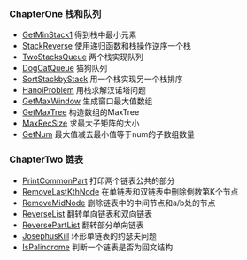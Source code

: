 ### ChapterOne 栈和队列
- [GetMinStack1](https://github.com/guangxush/JavaDataStructure/blob/master/src/chapterOne/GetMinStack1.java) 得到栈中最小元素
- [StackReverse](https://github.com/guangxush/JavaDataStructure/blob/master/src/chapterOne/StackReverse.java) 使用递归函数和栈操作逆序一个栈
- [TwoStacksQueue](https://github.com/guangxush/JavaDataStructure/blob/master/src/chapterOne/TwoStacksQueue.java) 两个栈实现队列
- [DogCatQueue](https://github.com/guangxush/JavaDataStructure/blob/master/src/chapterOne/DogCatQueue.java) 猫狗队列
- [SortStackbyStack](https://github.com/guangxush/JavaDataStructure/blob/master/src/chapterOne/SortStackbyStack.java) 用一个栈实现另一个栈排序
- [HanoiProblem](https://github.com/guangxush/JavaDataStructure/blob/master/src/chapterOne/HanoiProblem.java) 用栈求解汉诺塔问题
- [GetMaxWindow](https://github.com/guangxush/JavaDataStructure/blob/master/src/chapterOne/GetMaxWindow.java) 生成窗口最大值数组
- [GetMaxTree](https://github.com/guangxush/JavaDataStructure/blob/master/src/chapterOne/GetMaxTree.java) 构造数组的MaxTree
- [MaxRecSize](https://github.com/guangxush/JavaDataStructure/blob/master/src/chapterOne/MaxRecSize.java) 求最大子矩阵的大小
- [GetNum](https://github.com/guangxush/JavaDataStructure/blob/master/src/chapterOne/GetNum.java) 最大值减去最小值等于num的子数组数量
### ChapterTwo 链表
- [PrintCommonPart](https://github.com/guangxush/JavaDataStructure/blob/master/src/chapterTwo/PrintCommonPart.java) 打印两个链表公共的部分
- [RemoveLastKthNode](https://github.com/guangxush/JavaDataStructure/blob/master/src/chapterTwo/RemoveLastKthNode.java) 在单链表和双链表中删除倒数第K个节点
- [RemoveMidNode](https://github.com/guangxush/JavaDataStructure/blob/master/src/chapterTwo/RemoveMidNode.java) 删除链表中的中间节点和a/b处的节点
- [ReverseList](https://github.com/guangxush/JavaDataStructure/blob/master/src/chapterTwo/ReverseList.java) 翻转单向链表和双向链表
- [ReversePartList](https://github.com/guangxush/JavaDataStructure/blob/master/src/chapterTwo/ReversePartList.java) 翻转部分单向链表
- [JosephusKill](https://github.com/guangxush/JavaDataStructure/blob/master/src/chapterTwo/JosephusKill.java) 环形单链表的约瑟夫问题
- [IsPalindrome](https://github.com/guangxush/JavaDataStructure/blob/master/src/chapterTwo/IsPalindrome.java) 判断一个链表是否为回文结构